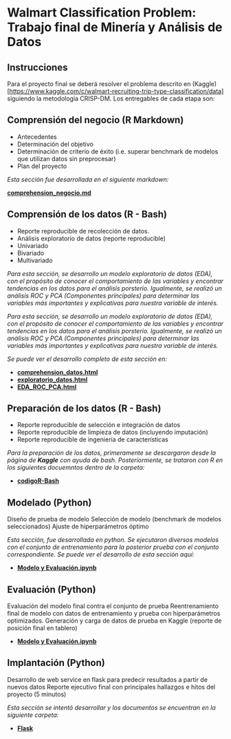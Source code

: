 # Walmart Classification Problem: Trabajo final de Minería y Análisis de Datos

## Instrucciones
Para el proyecto final se deberá resolver el problema descrito en (Kaggle)[https://www.kaggle.com/c/walmart-recruiting-trip-type-classification/data] siguiendo la metodología CRISP-DM. Los entregables de cada etapa son:

## Comprensión del negocio (R Markdown)  

+ Antecedentes
+ Determinación del objetivo
+ Determinación de criterio de éxito (i.e. superar benchmark de modelos que utilizan datos sin preprocesar)
+ Plan del proyecto

_Esta sección fue desarrollada en el siguiente markdown:_

**[comprehension_negocio.md](https://github.com/valencig/final-mineria/blob/master/comprehension_negocio.md)**

## Comprensión de los datos (R - Bash)  

+ Reporte reproducible de recolección de datos.
+ Análisis exploratorio de datos (reporte reproducible)
+ Univariado
+ Bivariado
+ Multivariado

_Para esta sección, se desarrollo un modelo exploratorio de datos (EDA), con el propósito de conocer el comportamiento de las variables y encontrar tendencias en los datos para el análisis porsterio._ _Igualmente, se realizó un análisis ROC y PCA (Componentes principales) para determinar las variables más importantes y explicativas para nuestra variable de interés._


_Para esta sección, se desarrollo un modelo exploratorio de datos (EDA), con el propósito de conocer el comportamiento de las variables y encontrar tendencias en los datos para el análisis porsterio._ _Igualmente, se realizó un análisis ROC y PCA (Componentes principales) para determinar las variables más importantes y explicativas para nuestra variable de interés._

_Se puede ver el desarrollo completo de esta sección en:_

+ **[comprehension_datos.html](https://github.com/valencig/final-mineria/blob/master/comprehension_datos.html)**
+ **[exploratorio_datos.html](https://github.com/valencig/final-mineria/blob/master/exploratorio_datos.html)**
+ **[EDA_ROC_PCA.html](https://github.com/valencig/final-mineria/blob/master/EDA_ROC_PCA.html)**

## Preparación de los datos (R - Bash) 

+ Reporte reproducible de selección e integración de datos
+ Reporte reproducible de limpieza de datos (incluyendo imputación)
+ Reporte reproducible de ingeniería de características

_Para la preparación de los datos, primeramente se descargaron desde la página de **Kaggle** con ayuda de bash. Posteriormente, se trataron con R en los siguientes docuemntos dentro de la carpeta:_

+ **[codigoR-Bash](https://github.com/valencig/final-mineria/tree/master/codigoR-Bash)**


## Modelado (Python)  
Diseño de prueba de modelo
Selección de modelo (benchmark de modelos seleccionados)
Ajuste de hiperparámetros óptimo

_Esta sección, fue desarrollada en python. Se ejecutaron diversos modelos con el conjunto de entrenamiento para la posterior prueba con el conjunto correspondiente. Se puede ver el desarrollo de esta sección aquí:_

+ **[Modelo y Evaluación.ipynb](https://github.com/valencig/final-mineria/blob/master/4-5.%20Modelo%20y%20Evaluaci%C3%B3n.ipynb)**

## Evaluación (Python)  
Evaluación del modelo final contra el conjunto de prueba
Reentrenamiento final de modelo con datos de entrenamiento y prueba con hiperparámetros optimizados.
Generación y carga de datos de prueba en Kaggle (reporte de posición final en tablero)

+ **[Modelo y Evaluación.ipynb](https://github.com/valencig/final-mineria/blob/master/4-5.%20Modelo%20y%20Evaluaci%C3%B3n.ipynb)**

## Implantación (Python)  
Desarrollo de web service en flask para predecir resultados a partir de nuevos datos
Reporte ejecutivo final con principales hallazgos e hitos del proyecto (5 minutos)

_Esta sección se intentó desarrollar y los documentos se encuentran en la siguiente carpeta:_

+ **[Flask](https://github.com/valencig/final-mineria/tree/master/flask)**


